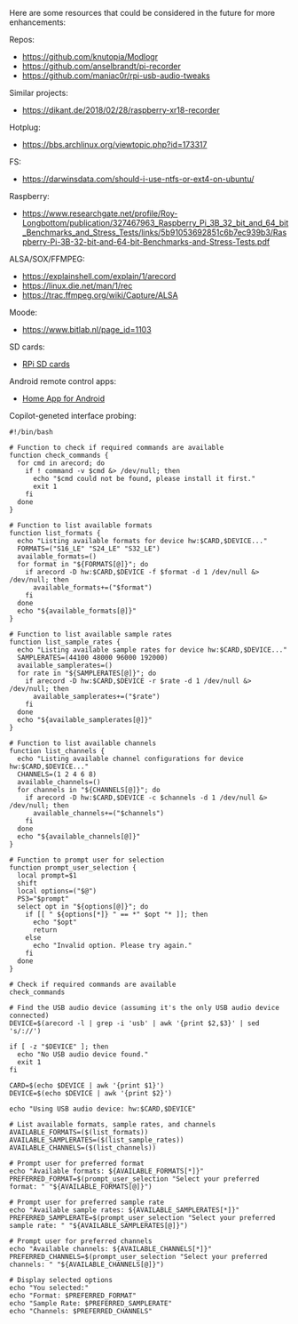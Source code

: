 Here are some resources that could be considered in the future for more enhancements:

Repos:
- https://github.com/knutopia/Modlogr
- https://github.com/anselbrandt/pi-recorder
- https://github.com/maniac0r/rpi-usb-audio-tweaks

Similar projects:
- https://dikant.de/2018/02/28/raspberry-xr18-recorder

Hotplug:
- https://bbs.archlinux.org/viewtopic.php?id=173317

FS:
- https://darwinsdata.com/should-i-use-ntfs-or-ext4-on-ubuntu/

Raspberry:
- https://www.researchgate.net/profile/Roy-Longbottom/publication/327467963_Raspberry_Pi_3B_32_bit_and_64_bit_Benchmarks_and_Stress_Tests/links/5b91053692851c6b7ec939b3/Raspberry-Pi-3B-32-bit-and-64-bit-Benchmarks-and-Stress-Tests.pdf

ALSA/SOX/FFMPEG:
- https://explainshell.com/explain/1/arecord
- https://linux.die.net/man/1/rec
- https://trac.ffmpeg.org/wiki/Capture/ALSA

Moode:
- https://www.bitlab.nl/page_id=1103

SD cards:
- [RPi SD cards](https://elinux.org/RPi_SD_cards)

Android remote control apps:
- [Home App for Android](https://github.com/Domi04151309/HomeApp#readme)

Copilot-geneted interface probing:
```
#!/bin/bash

# Function to check if required commands are available
function check_commands {
  for cmd in arecord; do
    if ! command -v $cmd &> /dev/null; then
      echo "$cmd could not be found, please install it first."
      exit 1
    fi
  done
}

# Function to list available formats
function list_formats {
  echo "Listing available formats for device hw:$CARD,$DEVICE..."
  FORMATS=("S16_LE" "S24_LE" "S32_LE")
  available_formats=()
  for format in "${FORMATS[@]}"; do
    if arecord -D hw:$CARD,$DEVICE -f $format -d 1 /dev/null &> /dev/null; then
      available_formats+=("$format")
    fi
  done
  echo "${available_formats[@]}"
}

# Function to list available sample rates
function list_sample_rates {
  echo "Listing available sample rates for device hw:$CARD,$DEVICE..."
  SAMPLERATES=(44100 48000 96000 192000)
  available_samplerates=()
  for rate in "${SAMPLERATES[@]}"; do
    if arecord -D hw:$CARD,$DEVICE -r $rate -d 1 /dev/null &> /dev/null; then
      available_samplerates+=("$rate")
    fi
  done
  echo "${available_samplerates[@]}"
}

# Function to list available channels
function list_channels {
  echo "Listing available channel configurations for device hw:$CARD,$DEVICE..."
  CHANNELS=(1 2 4 6 8)
  available_channels=()
  for channels in "${CHANNELS[@]}"; do
    if arecord -D hw:$CARD,$DEVICE -c $channels -d 1 /dev/null &> /dev/null; then
      available_channels+=("$channels")
    fi
  done
  echo "${available_channels[@]}"
}

# Function to prompt user for selection
function prompt_user_selection {
  local prompt=$1
  shift
  local options=("$@")
  PS3="$prompt"
  select opt in "${options[@]}"; do
    if [[ " ${options[*]} " == *" $opt "* ]]; then
      echo "$opt"
      return
    else
      echo "Invalid option. Please try again."
    fi
  done
}

# Check if required commands are available
check_commands

# Find the USB audio device (assuming it's the only USB audio device connected)
DEVICE=$(arecord -l | grep -i 'usb' | awk '{print $2,$3}' | sed 's/://')

if [ -z "$DEVICE" ]; then
  echo "No USB audio device found."
  exit 1
fi

CARD=$(echo $DEVICE | awk '{print $1}')
DEVICE=$(echo $DEVICE | awk '{print $2}')

echo "Using USB audio device: hw:$CARD,$DEVICE"

# List available formats, sample rates, and channels
AVAILABLE_FORMATS=($(list_formats))
AVAILABLE_SAMPLERATES=($(list_sample_rates))
AVAILABLE_CHANNELS=($(list_channels))

# Prompt user for preferred format
echo "Available formats: ${AVAILABLE_FORMATS[*]}"
PREFERRED_FORMAT=$(prompt_user_selection "Select your preferred format: " "${AVAILABLE_FORMATS[@]}")

# Prompt user for preferred sample rate
echo "Available sample rates: ${AVAILABLE_SAMPLERATES[*]}"
PREFERRED_SAMPLERATE=$(prompt_user_selection "Select your preferred sample rate: " "${AVAILABLE_SAMPLERATES[@]}")

# Prompt user for preferred channels
echo "Available channels: ${AVAILABLE_CHANNELS[*]}"
PREFERRED_CHANNELS=$(prompt_user_selection "Select your preferred channels: " "${AVAILABLE_CHANNELS[@]}")

# Display selected options
echo "You selected:"
echo "Format: $PREFERRED_FORMAT"
echo "Sample Rate: $PREFERRED_SAMPLERATE"
echo "Channels: $PREFERRED_CHANNELS"
```

